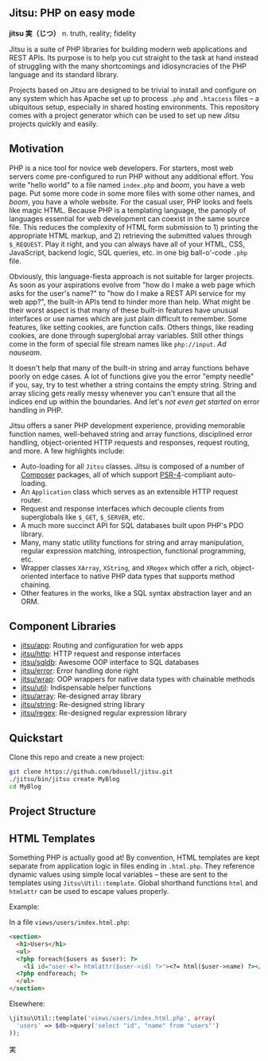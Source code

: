 Jitsu: PHP on easy mode
-----------------------

**jitsu 実（じつ）** n. truth, reality; fidelity

Jitsu is a suite of PHP libraries for building modern web applications and REST
APIs. Its purpose is to help you cut straight to the task at hand instead of
struggling with the many shortcomings and idiosyncracies of the PHP language
and its standard library.

Projects based on Jitsu are designed to be trivial to install and configure on
any system which has Apache set up to process `.php` and `.htaccess` files
&ndash; a ubiquitous setup, especially in shared hosting environments. This
repository comes with a project generator which can be used to set up new
Jitsu projects quickly and easily.

## Motivation

PHP is a nice tool for novice web developers. For starters, most web servers
come pre-configured to run PHP without any additional effort. You write "hello
world" to a file named `index.php` and _boom_, you have a web page. Put some
more code in some more files with some other names, and _boom_, you have a
whole website. For the casual user, PHP looks and feels like magic HTML.
Because PHP is a templating language, the panoply of languages essential for
web development can coexist in the same source file. This reduces the
complexity of HTML form submission to 1) printing the appropriate HTML markup,
and 2) retrieving the submitted values through `$_REQUEST`. Play it right, and
you can always have all of your HTML, CSS, JavaScript, backend logic, SQL
queries, etc. in one big ball-o'-code `.php` file.

Obviously, this language-fiesta approach is not suitable for larger projects.
As soon as your aspirations evolve from "how do I make a web page which asks
for the user's name?" to "how do I make a REST API service for my web app?",
the built-in APIs tend to hinder more than help. What might be their worst
aspect is that many of these built-in features have unusual interfaces or use
names which are just plain difficult to remember. Some features, like setting
cookies, are function calls. Others things, like reading cookies, are
done through superglobal array variables. Still other things come in the form
of special file stream names like `php://input`. _Ad nauseam._

It doesn't help that many of the built-in string and array functions behave
poorly on edge cases. A lot of functions give you the error "empty needle" if
you, say, try to test whether a string contains the empty string. String and
array slicing gets really messy whenever you can't ensure that all the indices
end up within the boundaries. And let's _not even get started_ on error handling
in PHP.

Jitsu offers a saner PHP development experience, providing memorable function
names, well-behaved string and array functions, disciplined error handling,
object-oriented HTTP requests and responses, request routing, and more. A few
highlights include:

* Auto-loading for all `Jitsu` classes. Jitsu is composed of a number of
  [Composer](https://getcomposer.org/) packages, all of which support
  [PSR-4](http://www.php-fig.org/psr/psr-4/)-compliant auto-loading.
* An `Application` class which serves as an extensible HTTP request router.
* Request and response interfaces which decouple clients from superglobals
  like `$_GET`, `$_SERVER`, etc.
* A much more succinct API for SQL databases built upon PHP's PDO library.
* Many, many static utility functions for string and array manipulation,
  regular expression matching, introspection, functional programming, etc.
* Wrapper classes `XArray`, `XString`, and `XRegex` which offer a rich,
  object-oriented interface to native PHP data types that supports method
  chaining.
* Other features in the works, like a SQL syntax abstraction layer and an ORM.

## Component Libraries

* [jitsu/app](https://github.com/bdusell/jitsu-app): Routing and configuration
  for web apps
* [jitsu/http](https://github.com/bdusell/jitsu-http): HTTP request and
  response interfaces
* [jitsu/sqldb](https://github.com/bdusell/jitsu-sqldb): Awesome OOP interface
  to SQL databases
* [jitsu/error](https://github.com/bdusell/jitsu-error): Error handling done
  right
* [jitsu/wrap](https://github.com/bdusell/jitsu-wrap): OOP wrappers for native
  data types with chainable methods
* [jitsu/util](https://github.com/bdusell/jitsu-util): Indispensable helper
  functions
* [jitsu/array](https://github.com/bdusell/jitsu-array): Re-designed array
  library
* [jitsu/string](https://github.com/bdusell/jitsu-string): Re-designed string
  library
* [jitsu/regex](https://github.com/bdusell/jitsu-regex): Re-designed regular
  expression library

## Quickstart

Clone this repo and create a new project:

```sh
git clone https://github.com/bdusell/jitsu.git
./jitsu/bin/jitsu create MyBlog
cd MyBlog
```

## Project Structure

## HTML Templates

Something PHP is actually good at! By convention, HTML templates are kept
separate from application logic in files ending in `.html.php`. They reference
dynamic values using simple local variables &ndash; these are sent to the
templates using `Jitsu\Util::template`. Global shorthand functions `html` and
`htmlattr` can be used to escape values properly.

Example:

In a file `views/users/index.html.php`:

```html
<section>
  <h1>Users</h1>
  <ul>
  <?php foreach($users as $user): ?>
    <li id="user-<?= htmlattr($user->id) ?>"><?= html($user->name) ?></li>
  <?php endforeach; ?>
  </ul>
</section>
```

Elsewhere:

```php
\jitsu\Util::template('views/users/index.html.php', array(
  'users' => $db->query('select "id", "name" from "users"')
));
```

実
